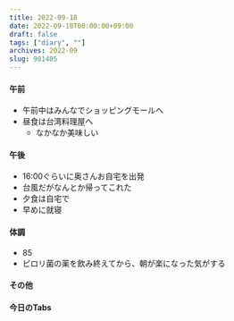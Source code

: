 ```yaml
---
title: 2022-09-18
date: 2022-09-18T00:00:00+09:00
draft: false
tags: ["diary", ""]
archives: 2022-09
slug: 901405
---
```

#### 午前
- 午前中はみんなでショッピングモールへ
- 昼食は台湾料理屋へ
  - なかなか美味しい
#### 午後
- 16:00ぐらいに奥さんお自宅を出発
- 台風だがなんとか帰ってこれた
- 夕食は自宅で
- 早めに就寝
#### 体調
- 85
- ピロリ菌の薬を飲み終えてから、朝が楽になった気がする
#### その他
#### 今日のTabs